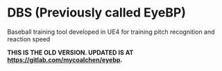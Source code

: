 # DBS (Previously called EyeBP)

Baseball training tool developed in UE4 for training pitch recognition and reaction speed

**THIS IS THE OLD VERSION. UPDATED IS AT https://gitlab.com/mycoalchen/eyebp.**
